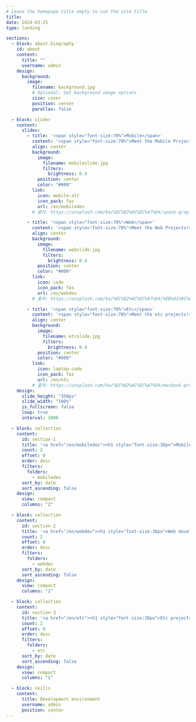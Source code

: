 ```yaml
---
# Leave the homepage title empty to use the site title
title:
date: 2024-03-25
type: landing

sections:
  - block: about.biography
    id: about
    content:
      title: ""
      username: admin
    design:
      background:
        image:
          filename: background.jpg
          # Optional: Set background image options
          size: cover
          position: center
          parallax: false

  - block: slider
    content:
      slides:
        - title: '<span style="font-size:70%">Mobile</span>'
          content: '<span style="font-size:70%">Meet the Mobile Projects!</span>'
          align: center
          background:
            image:
              filename: mobileslide.jpg
              filters:
                brightness: 0.4
            position: center
            color: "#000"
          link:
            icon: mobile-alt
            icon_pack: fas
            url: /en/mobiledev
          # 출처: https://unsplash.com/ko/%EC%82%AC%EC%A7%84/space-gray-iphone-x-9e9PD9blAto

        - title: '<span style="font-size:70%">Web</span>'
          content: '<span style="font-size:70%">Meet the Web Projects!</span>'
          align: center
          background:
            image:
              filename: webslide.jpg
              filters:
                brightness: 0.4
            position: center
            color: "#000"
          link:
            icon: code
            icon_pack: fas
            url: /en/webdev
          # 출처: https://unsplash.com/ko/%EC%82%AC%EC%A7%84/%EB%A1%9C%EA%B3%A0-JySoEnr-eOg

        - title: '<span style="font-size:70%">Etc</span>'
          content: '<span style="font-size:70%">Meet the etc projects!</span>'
          align: center
          background:
            image:
              filename: etcslide.jpg
              filters:
                brightness: 0.4
            position: center
            color: "#000"
          link:
            icon: laptop-code
            icon_pack: fas
            url: /en/etc
          # 출처: https://unsplash.com/ko/%EC%82%AC%EC%A7%84/macbook-pro-showing-programming-language-xrVDYZRGdw4
    design:
      slide_height: "350px"
      slide_width: "100%"
      is_fullscreen: false
      loop: true
      interval: 3000

  - block: collection
    content:
      id: section-1
      title: '<a href="/en/mobiledev"><h1 style="font-size:38px">Mobile development</h1></a>'
      count: 2
      offset: 0
      order: desc
      filters:
        folders:
          - mobiledev
      sort_by: date
      sort_ascending: false
    design:
      view: compact
      columns: "2"

  - block: collection
    content:
      id: section-2
      title: '<a href="/en/webdev"><h1 style="font-size:38px">Web development</h1></a>'
      count: 2
      offset: 0
      order: desc
      filters:
        folders:
          - webdev
      sort_by: date
      sort_ascending: false
    design:
      view: compact
      columns: "2"

  - block: collection
    content:
      id: section-3
      title: '<a href="/en/etc"><h1 style="font-size:38px">Etc projects</h1></a>'
      count: 2
      offset: 0
      order: desc
      filters:
        folders:
          - etc
      sort_by: date
      sort_ascending: false
    design:
      view: compact
      columns: "2"

  - block: skills
    content:
      title: Development environment
      username: admin
      position: center
---
```

